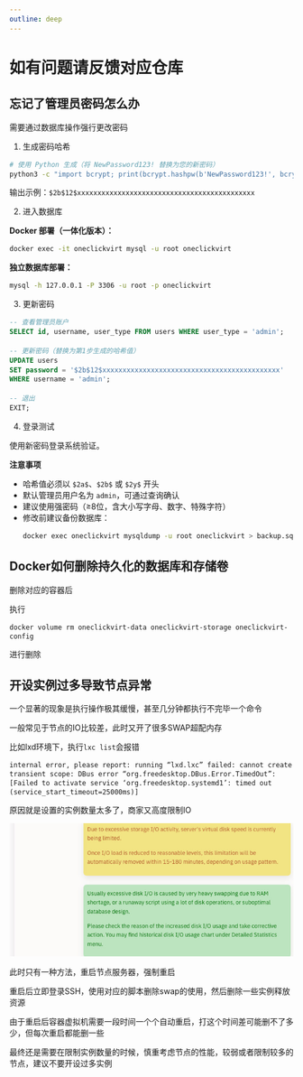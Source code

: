 ```yaml
---
outline: deep
---
```


# 如有问题请反馈对应仓库

## 忘记了管理员密码怎么办

需要通过数据库操作强行更改密码

1. 生成密码哈希

```bash
# 使用 Python 生成（将 NewPassword123! 替换为您的新密码）
python3 -c "import bcrypt; print(bcrypt.hashpw(b'NewPassword123!', bcrypt.gensalt()).decode('utf-8'))"
```

输出示例：`$2b$12$xxxxxxxxxxxxxxxxxxxxxxxxxxxxxxxxxxxxxxxxxxxx`

2. 进入数据库

**Docker 部署（一体化版本）：**
```bash
docker exec -it oneclickvirt mysql -u root oneclickvirt
```

**独立数据库部署：**
```bash
mysql -h 127.0.0.1 -P 3306 -u root -p oneclickvirt
```

3. 更新密码

```sql
-- 查看管理员账户
SELECT id, username, user_type FROM users WHERE user_type = 'admin';

-- 更新密码（替换为第1步生成的哈希值）
UPDATE users 
SET password = '$2b$12$xxxxxxxxxxxxxxxxxxxxxxxxxxxxxxxxxxxxxxxxxxxx' 
WHERE username = 'admin';

-- 退出
EXIT;
```

4. 登录测试

使用新密码登录系统验证。

**注意事项**

- 哈希值必须以 `$2a$`、`$2b$` 或 `$2y$` 开头
- 默认管理员用户名为 `admin`，可通过查询确认
- 建议使用强密码（≥8位，含大小写字母、数字、特殊字符）
- 修改前建议备份数据库：
  ```bash
  docker exec oneclickvirt mysqldump -u root oneclickvirt > backup.sql
  ```

## Docker如何删除持久化的数据库和存储卷

删除对应的容器后

执行

```shell
docker volume rm oneclickvirt-data oneclickvirt-storage oneclickvirt-config
```

进行删除

## 开设实例过多导致节点异常

一个显著的现象是执行操作极其缓慢，甚至几分钟都执行不完毕一个命令

一般常见于节点的IO比较差，此时又开了很多SWAP超配内存

比如lxd环境下，执行```lxc list```会报错

```shell
internal error, please report: running “lxd.lxc” failed: cannot create transient scope: DBus error “org.freedesktop.DBus.Error.TimedOut”: [Failed to activate service ‘org.freedesktop.systemd1’: timed out (service_start_timeout=25000ms)]
```

原因就是设置的实例数量太多了，商家又高度限制IO

![](./images/iofailed.png)

此时只有一种方法，重启节点服务器，强制重启

重启后立即登录SSH，使用对应的脚本删除swap的使用，然后删除一些实例释放资源

由于重启后容器虚拟机需要一段时间一个个自动重启，打这个时间差可能删不了多少，但每次重启都能删一些

最终还是需要在限制实例数量的时候，慎重考虑节点的性能，较弱或者限制较多的节点，建议不要开设过多实例